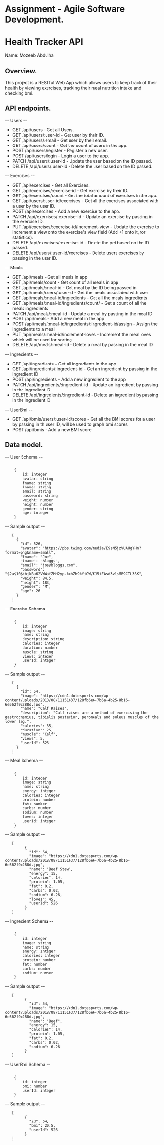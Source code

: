 # Assignment - Agile Software Development.

# Health Tracker API

Name: Mozeeb Abdulha

## Overview.

This project is a RESTful Web App which allows users to keep track of their health by viewing exercises, tracking their meal nutrition intake and checking bmi.

## API endpoints.

-- Users --

+ GET /api/users - Get all Users.
+ GET /api/users/:user-id - Get user by their ID. 
+ GET /api/users/:email - Get user by their email.
+ GET /api/users/count - Get the count of users in the app.
+ POST /api/users/register - Register a new user.
+ POST /api/users/login - Login a user to the app.
+ PATCH /api/users/:user-id - Update the user based on the ID passed.
+ DELETE /api/users/:user-id - Delete the user based on the ID passed.

-- Exercises --
+ GET /api/exercises - Get all Exercises.
+ GET /api/exercises/:exercise-id - Get exercise by their ID.
+ GET /api/exercises/count - Get the total amount of exercises in the app.
+ GET /api/users/:user-id/exercises - Get all the exercises associated with a user by the user ID.
+ POST /api/exercises - Add a new exercise to the app.
+ PATCH /api/exercises/:exercise-id - Update an exercise by passing in the exercise ID.
+ PUT /api/exercises/:exercise-id/increment-view - Update the exercise to increment a view onto the exercise's view field (Add +1 onto it, for statistics).
+ DELETE /api/exercises/:exercise-id - Delete the pet based on the ID passed.
+ DELETE /api/users/:user-id/exercises - Delete users exercises by passing in the user ID.

-- Meals --
+ GET /api/meals - Get all meals in app
+ GET /api/meals/count - Get count of all meals in app
+ GET /api/meals/:meal-id - Get meal by the ID being passed in
+ GET /api/meals/users/:user-id - Get the meals associated with user
+ GET /api/meals/:meal-id/ingredients - Get all the meals ingredients
+ GET /api/meals/:meal-id/ingredients/count/ - Get a count of all the meals ingredients
+ PATCH /api/meals/:meal-id - Update a meal by passing in the meal ID
+ POST /api/meals - Add a new meal in the app
+ POST /api/meals/:meal-id/ingredients/:ingredient-id/assign - Assign the ingredients to a meal
+ PUT /api/meals/:meal-id/increment-loves - Increment the meal loves which will be used for sorting
+ DELETE /api/meals/:meal-id - Delete a meal by passing in the meal ID

-- Ingredients --
+ GET /api/ingredients - Get all ingredients in the app
+ GET /api/ingredients/:ingredient-id - Get an ingredient by passing in the ingredient ID
+ POST /api/ingredients - Add a new ingredient to the app
+ PATCH /api/ingredients/:ingredient-id - Update an ingredient by passing in the ingredient ID
+ DELETE /api/ingredients/:ingredient-id - Delete an ingredient by passing in the ingredient ID

-- UserBmi --
+ GET /api/bmis/users/:user-id/scores - Get all the BMI scores for a user by passing in th user ID, will be used to graph bmi scores
+ POST /api/bmis - Add a new BMI score

## Data model.

-- User Schema --

~~~

    {
        id: integer
        avatar:	string
        fname: string
        lname: string
        email: string
        password: string
        weight:	number
        height:	number
        gender:	string
        age: integer
    }

~~~

-- Sample output --

 ~~~
    [
      {
        "id": 526,
        "avatar": "https://pbs.twimg.com/media/E9sN5jzVUAUgYHn?format=png&name=small",
        "fname": "Joe",
        "lname": "Bloggs",
        "email": "joe@bloggs.com",
        "password": "$2a$10$kbjkBu62VWWafZMH2yp.kuhZh9kYiOW/KJ5iFAsd3vlsMB9CTL3SK",
        "weight": 84.5,
        "height": 183,
        "gender": "M",
        "age": 26
      }
    ]
 ~~~

-- Exercise Schema --

~~~

    {
        id:	integer
        image: string
        name: string
        description: string
        calories: integer
        duration: number
        muscle:	string
        views: integer
        userId:	integer
    }

~~~

-- Sample output --

 ~~~
    [
      {
        "id": 54,
        "image": "https://cdn1.dotesports.com/wp-content/uploads/2018/08/11151637/128fb6e6-7b6a-4b25-8b16-6e562f9c288d.jpg",
        "name": "Calf Raises",
        "description": "Calf raises are a method of exercising the gastrocnemius, tibialis posterior, peroneals and soleus muscles of the lower leg.",
        "calories": 65,
        "duration": 25,
        "muscle": "Calf",
        "views": 5,
        "userId": 526
      }
    ]
 ~~~

-- Meal Schema --

~~~

    {
        id: integer
        image: string
        name: string
        energy: integer
        calories: integer
        protein: number
        fat: number
        carbs: number
        sodium: number
        loves: integer
        userId: integer
    }

~~~

-- Sample output --

 ~~~
    [
          {
            "id": 54,
            "image": "https://cdn1.dotesports.com/wp-content/uploads/2018/08/11151637/128fb6e6-7b6a-4b25-8b16-6e562f9c288d.jpg",
            "name": "Beef Stew",
            "energy": 15,
            "calories": 14,
            "protein": 1.05,
            "fat": 0.2,
            "carbs": 0.02,
            "sodium": 6.26,
            "loves": 45,
            "userId": 526
          }
    ]
 ~~~

-- Ingredient Schema --

~~~

    {
        id: integer
        image: string
        name: string
        energy: integer
        calories: integer
        protein: number
        fat: number
        carbs: number
        sodium: number         
    }

~~~

-- Sample output --

 ~~~
    [
          {
            "id": 54,
            "image": "https://cdn1.dotesports.com/wp-content/uploads/2018/08/11151637/128fb6e6-7b6a-4b25-8b16-6e562f9c288d.jpg",
            "name": "Beef",
            "energy": 15,
            "calories": 14,
            "protein": 1.05,
            "fat": 0.2,
            "carbs": 0.02,
            "sodium": 6.26
          }
    ]
 ~~~

-- UserBmi Schema --

~~~

    {
        id: integer
        bmi: number
        userId: integer
    }

~~~

-- Sample output --

 ~~~
    [
          {
            "id": 54,
            "bmi": 20.5,
            "userId": 526
          }
    ]
 ~~~